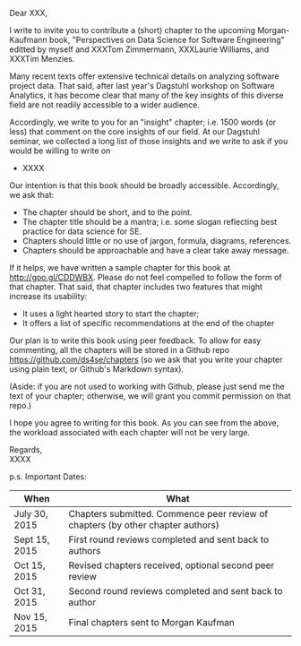 Dear XXX,

I write to invite you to contribute a (short) chapter to the upcoming Morgan-Kaufmann book, 
"Perspectives on Data Science for Software Engineering" editted by myself and XXXTom Zimmermann, XXXLaurie Williams, 
and XXXTim Menzies.

Many recent texts offer extensive technical details on analyzing software project data. That said,  after last year's
Dagstuhl workshop on Software Analytics, it has become clear that many of the key insights of this diverse field
are not readily accessible to a wider audience.

Accordingly, we write to you for an "insight" chapter; i.e. 1500 words (or less) that comment on
the core insights of our field. At our Dagstuhl seminar, we collected a long list of those insights and
we write to ask if you would be willing to write on

+ XXXX

Our intention is that this book should be broadly accessible. Accordingly, we ask that:

+ The chapter should be short, and to the point.
+ The chapter title should be a mantra; i.e. some slogan reflecting best practice for data science for SE.
+ Chapters should  little or no use of jargon, formula, diagrams, references.
+ Chapters should be approachable and have a clear take away message. 

If it helps, we have written a sample chapter for this book at http://goo.gl/CDDWBX. Please do not
feel compelled to follow the form of that chapter. That said, that chapter includes two features that
might increase its usability:

+ It uses a light hearted story to start the chapter;
+ It offers a list of specific recommendations at the end of the chapter

Our plan is to write this book using peer feedback. 
To allow for easy commenting, all the chapters will be stored in a 
Github repo https://github.com/ds4se/chapters (so we ask that you write your chapter using plain text,
or Github's Markdown syntax). 

(Aside: if you are not used to working with Github, please 
just send me the text of your chapter; otherwise, we will grant you commit permission on that repo.)

I hope you agree to writing for this book. As you can see from the above, the workload associated with
each chapter will not be very large.

Regards,  
XXXX

p.s. Important Dates:

		
When          | What		
------------- | -------------------------------		
July 30, 2015 |     Chapters submitted. Commence peer review of chapters (by other chapter authors)	
Sept 15, 2015 |     First round reviews completed and sent back to authors		
Oct 15, 2015 |        Revised chapters received, optional second peer review		
Oct 31, 2015 |   Second round reviews completed and sent back to author		
Nov 15, 2015  | Final chapters sent to Morgan Kaufman	

